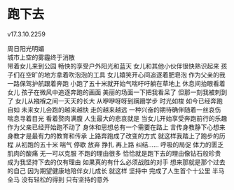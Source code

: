 # 跑下去 
v17.3.10.2259

 周日阳光明媚  
 城市上空的雾霾终于消散  
 带着女儿来到公园 
 畅快的享受户外阳光和蓝天 
 女儿和其他小伙伴很快熟识起来 
 孩子们在空旷的地方拿着吹泡泡的工具 
 女儿嬉笑开心间追逐着肥皂泡 
 作为父亲的我一路保驾护航跟着奔跑 
 小跑了五十米就开始气喘吁吁躺在草地上 
 休息间抬眼看着女儿 
 孩子在微风中追逐奔跑的画面 
 美丽的场面一下把我看呆了 
 但那一刻我被刺到了 
 女儿从襁褓之间一天天的长大
 从咿咿呀呀到蹒跚学步
 时光如梭 如今已经奔跑自如
 未来女儿会跑的越来越快
 走的越来越远
 一种兴奋的期待确伴随着一丝哀伤
 喘息寻着目光 看着赘肉满腹
 人生最大的悲哀就是
 当女儿开始享受奔跑前行的乐趣
 作为父亲已经开始跑不动了
 身体和思想总有一个需要在路上
 言传身教静下心想来
 身教才是最有力的教育和传承
 上路奔跑成了改变的方式
 就这样我踏上了跑步的历程
 从初跑的五十米
 喘气 停歇 放弃 挣扎 再上路 纠结……
 呼吸的局促 体力的匮乏
 肌肉的酸痛 无一可以克服
 不跑的理由很多
 恰恰就是跑下去的理由像钻石般珍贵
 成为我坚持下去的仅有理由
 如果真的有什么必须战胜的对手
 想来那就是那个过去的自己
 因为期望健康地陪伴女儿成长
 就这样 坚持中
 完成了人生首个十公里 半马 全马
 没有轻松的得到
 只有坚持的意外

